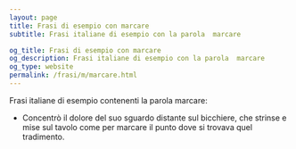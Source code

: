 ```yaml
---
layout: page
title: Frasi di esempio con marcare 
subtitle: Frasi italiane di esempio con la parola  marcare

og_title: Frasi di esempio con marcare 
og_description: Frasi italiane di esempio con la parola  marcare
og_type: website
permalink: /frasi/m/marcare.html
---
```


Frasi italiane di esempio contenenti la parola marcare:


- Concentrò il dolore del suo sguardo distante sul bicchiere, che strinse e mise sul tavolo come per marcare il punto dove si trovava quel tradimento.
